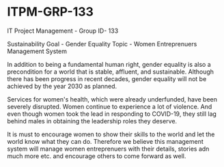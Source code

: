 # ITPM-GRP-133
IT Project Management - Group ID- 133

Sustainability Goal - Gender Equality
Topic - Women Entreprenuers Management System

In addition to being a fundamental human right, gender equality is also a precondition for a world that is stable, affluent, and sustainable. Although there has been progress in recent decades, gender equality will not be achieved by the year 2030 as planned.

Services for women's health, which were already underfunded, have been severely disrupted. Women continue to experience a lot of violence. And even though women took the lead in responding to COVID-19, they still lag behind males in obtaining the leadership roles they deserve.

It is must to encourage women to show their skills to the world and let the world know what they can do. Therefore we believe this management system will manage women entreprenuers with their details, stories adn much more etc. and encourage others to come forward as well. 
